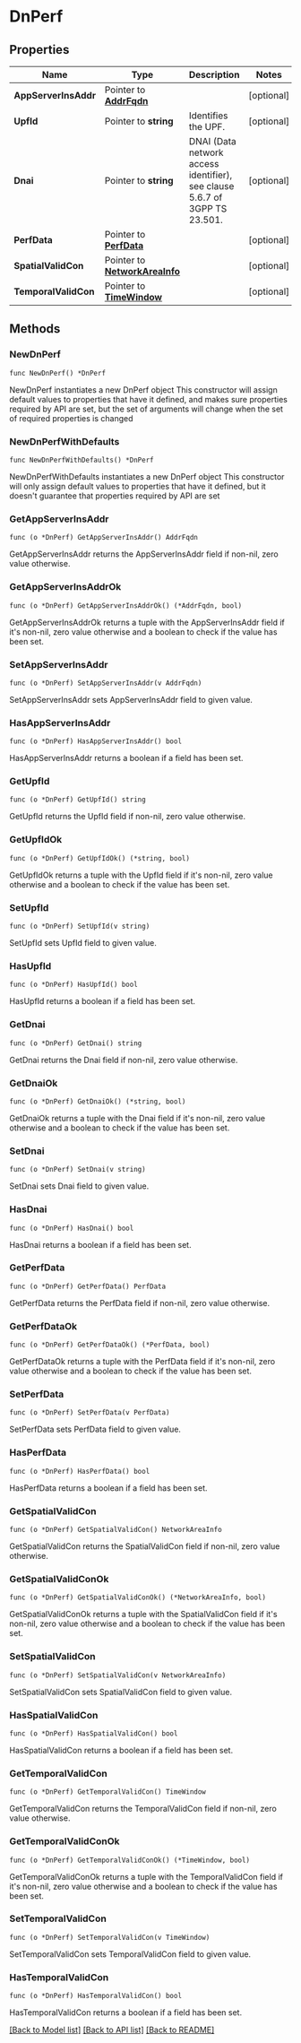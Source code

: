 # DnPerf

## Properties

Name | Type | Description | Notes
------------ | ------------- | ------------- | -------------
**AppServerInsAddr** | Pointer to [**AddrFqdn**](AddrFqdn.md) |  | [optional] 
**UpfId** | Pointer to **string** | Identifies the UPF. | [optional] 
**Dnai** | Pointer to **string** | DNAI (Data network access identifier), see clause 5.6.7 of 3GPP TS 23.501. | [optional] 
**PerfData** | Pointer to [**PerfData**](PerfData.md) |  | [optional] 
**SpatialValidCon** | Pointer to [**NetworkAreaInfo**](NetworkAreaInfo.md) |  | [optional] 
**TemporalValidCon** | Pointer to [**TimeWindow**](TimeWindow.md) |  | [optional] 

## Methods

### NewDnPerf

`func NewDnPerf() *DnPerf`

NewDnPerf instantiates a new DnPerf object
This constructor will assign default values to properties that have it defined,
and makes sure properties required by API are set, but the set of arguments
will change when the set of required properties is changed

### NewDnPerfWithDefaults

`func NewDnPerfWithDefaults() *DnPerf`

NewDnPerfWithDefaults instantiates a new DnPerf object
This constructor will only assign default values to properties that have it defined,
but it doesn't guarantee that properties required by API are set

### GetAppServerInsAddr

`func (o *DnPerf) GetAppServerInsAddr() AddrFqdn`

GetAppServerInsAddr returns the AppServerInsAddr field if non-nil, zero value otherwise.

### GetAppServerInsAddrOk

`func (o *DnPerf) GetAppServerInsAddrOk() (*AddrFqdn, bool)`

GetAppServerInsAddrOk returns a tuple with the AppServerInsAddr field if it's non-nil, zero value otherwise
and a boolean to check if the value has been set.

### SetAppServerInsAddr

`func (o *DnPerf) SetAppServerInsAddr(v AddrFqdn)`

SetAppServerInsAddr sets AppServerInsAddr field to given value.

### HasAppServerInsAddr

`func (o *DnPerf) HasAppServerInsAddr() bool`

HasAppServerInsAddr returns a boolean if a field has been set.

### GetUpfId

`func (o *DnPerf) GetUpfId() string`

GetUpfId returns the UpfId field if non-nil, zero value otherwise.

### GetUpfIdOk

`func (o *DnPerf) GetUpfIdOk() (*string, bool)`

GetUpfIdOk returns a tuple with the UpfId field if it's non-nil, zero value otherwise
and a boolean to check if the value has been set.

### SetUpfId

`func (o *DnPerf) SetUpfId(v string)`

SetUpfId sets UpfId field to given value.

### HasUpfId

`func (o *DnPerf) HasUpfId() bool`

HasUpfId returns a boolean if a field has been set.

### GetDnai

`func (o *DnPerf) GetDnai() string`

GetDnai returns the Dnai field if non-nil, zero value otherwise.

### GetDnaiOk

`func (o *DnPerf) GetDnaiOk() (*string, bool)`

GetDnaiOk returns a tuple with the Dnai field if it's non-nil, zero value otherwise
and a boolean to check if the value has been set.

### SetDnai

`func (o *DnPerf) SetDnai(v string)`

SetDnai sets Dnai field to given value.

### HasDnai

`func (o *DnPerf) HasDnai() bool`

HasDnai returns a boolean if a field has been set.

### GetPerfData

`func (o *DnPerf) GetPerfData() PerfData`

GetPerfData returns the PerfData field if non-nil, zero value otherwise.

### GetPerfDataOk

`func (o *DnPerf) GetPerfDataOk() (*PerfData, bool)`

GetPerfDataOk returns a tuple with the PerfData field if it's non-nil, zero value otherwise
and a boolean to check if the value has been set.

### SetPerfData

`func (o *DnPerf) SetPerfData(v PerfData)`

SetPerfData sets PerfData field to given value.

### HasPerfData

`func (o *DnPerf) HasPerfData() bool`

HasPerfData returns a boolean if a field has been set.

### GetSpatialValidCon

`func (o *DnPerf) GetSpatialValidCon() NetworkAreaInfo`

GetSpatialValidCon returns the SpatialValidCon field if non-nil, zero value otherwise.

### GetSpatialValidConOk

`func (o *DnPerf) GetSpatialValidConOk() (*NetworkAreaInfo, bool)`

GetSpatialValidConOk returns a tuple with the SpatialValidCon field if it's non-nil, zero value otherwise
and a boolean to check if the value has been set.

### SetSpatialValidCon

`func (o *DnPerf) SetSpatialValidCon(v NetworkAreaInfo)`

SetSpatialValidCon sets SpatialValidCon field to given value.

### HasSpatialValidCon

`func (o *DnPerf) HasSpatialValidCon() bool`

HasSpatialValidCon returns a boolean if a field has been set.

### GetTemporalValidCon

`func (o *DnPerf) GetTemporalValidCon() TimeWindow`

GetTemporalValidCon returns the TemporalValidCon field if non-nil, zero value otherwise.

### GetTemporalValidConOk

`func (o *DnPerf) GetTemporalValidConOk() (*TimeWindow, bool)`

GetTemporalValidConOk returns a tuple with the TemporalValidCon field if it's non-nil, zero value otherwise
and a boolean to check if the value has been set.

### SetTemporalValidCon

`func (o *DnPerf) SetTemporalValidCon(v TimeWindow)`

SetTemporalValidCon sets TemporalValidCon field to given value.

### HasTemporalValidCon

`func (o *DnPerf) HasTemporalValidCon() bool`

HasTemporalValidCon returns a boolean if a field has been set.


[[Back to Model list]](../README.md#documentation-for-models) [[Back to API list]](../README.md#documentation-for-api-endpoints) [[Back to README]](../README.md)


